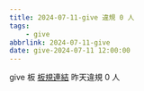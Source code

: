 ```yaml
---
title: 2024-07-11-give 違規 0 人
tags:
    - give
abbrlink: 2024-07-11-give
date: give-2024-07-11 12:00:00
---
```

give 板 [板規連結](https://www.ptt.cc/bbs/give/M.1612495900.A.C32.html)
昨天違規 0 人
